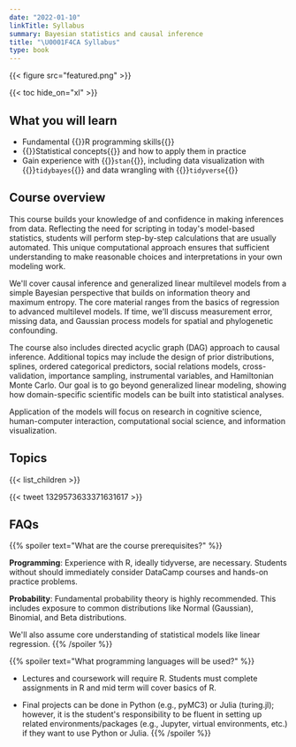 ```yaml
---
date: "2022-01-10"
linkTitle: Syllabus
summary: Bayesian statistics and causal inference
title: "\U0001F4CA Syllabus"
type: book
---
```


{{< figure src="featured.png" >}}

{{< toc hide_on="xl" >}}

## What you will learn

- Fundamental {{<hl>}}R programming skills{{</hl>}}
- {{<hl>}}Statistical concepts{{</hl>}} and how to apply them in practice
- Gain experience with {{<hl>}}`stan`{{</hl>}}, including data visualization with {{<hl>}}`tidybayes`{{</hl>}} and data wrangling with {{<hl>}}`tidyverse`{{</hl>}}

## Course overview

This course builds your knowledge of and confidence in making inferences from data. Reflecting the need for scripting in today's model-based statistics, students will perform step-by-step calculations that are usually automated. This unique computational approach ensures that sufficient understanding to make reasonable choices and interpretations in your own modeling work.

We'll cover causal inference and generalized linear multilevel models from a simple Bayesian perspective that builds on information theory and maximum entropy. The core material ranges from the basics of regression to advanced multilevel models. If time, we'll discuss measurement error, missing data, and Gaussian process models for spatial and phylogenetic confounding.

The course also includes directed acyclic graph (DAG) approach to causal inference. Additional topics may include the design of prior distributions, splines, ordered categorical predictors, social relations models, cross-validation, importance sampling, instrumental variables, and Hamiltonian Monte Carlo. Our goal is to go beyond generalized linear modeling, showing how domain-specific scientific models can be built into statistical analyses.

Application of the models will focus on research in cognitive science, human-computer interaction, computational social science, and information visualization. 

## Topics

{{< list_children >}}

{{< tweet 1329573633371631617 >}}

## FAQs

{{% spoiler text="What are the course prerequisites?" %}}

**Programming**: Experience with R, ideally tidyverse, are necessary. Students without should immediately consider DataCamp courses and hands-on practice problems. 

**Probability**: Fundamental probability theory is highly recommended. This includes exposure to common distributions like Normal (Gaussian), Binomial, and Beta distributions. 

We'll also assume core understanding of statistical models like linear regression.
{{% /spoiler %}}

{{% spoiler text="What programming languages will be used?" %}}
- Lectures and coursework will require R. Students must complete assignments in R and mid term will cover basics of R. 

- Final projects can be done in Python (e.g., pyMC3) or Julia (turing.jl); however, it is the student's responsibility to be fluent in setting up related environments/packages (e.g., Jupyter, virtual environments, etc.) if they want to use Python or Julia.
{{% /spoiler %}}
